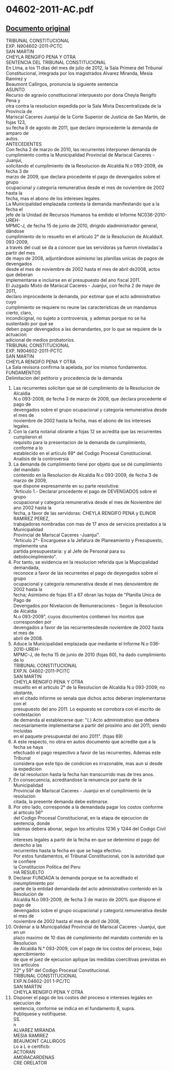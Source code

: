 
04602-2011-AC.pdf
=================
  
[Documento original](https://tc.gob.pe/jurisprudencia/2012/04602-2011-AC.pdf)  
---  
TRIBUNAL CONSTITUCIONAL  
EXP. N904602-2011-PCTC  
SAN MARTIN  
CHEYLA RENGIFO PENA Y OTRA  
SENTENCIA DEL TRIBUNAL CONSTITUCIONAL  
En Lima, a los 11 dias del mes de julio de 2012, la Sala Primera del Tribunal  
Constitucional, integrada por los magistrados Alvarez Miranda, Mesia Ramirez y  
Beaumont Callirgos, pronuncia la siguiente sentencia  
ASUNTO  
Recurso de agravio constitucional interpuesto por dona Cheyla Rengifo Pena y  
otra contra la resolucion expedida por la Sala Mixta Descentralizada de la Provincia de  
Mariscal Caceres Juanjui de la Corte Superior de Justicia de San Martin, de fojas 123,  
su fecha 8 de agosto de 2011, que declaro improcedente la demanda de amparo de  
autos.  
ANTECEDENTES  
Con fecha 2 de marzo de 2010, las recurrentes interponen demanda de  
cumplimiento contra la Municipalidad Provincial de Mariscal Caceres - Juanjui,  
solicitando el cumplimiento de la Resolucion de Alcaldia N.o 093-2009, de fecha 3 de  
marzo de 2009, que declara procedente el pago de devengados sobre el grupo  
ocupacional y categoria remunerativa desde el mes de noviembre de 2002 hasta la  
fecha, mas el abono de los intereses legales.  
La Municipalidad emplazada contesta la demanda manifestando que a la fecha el  
jefe de la Unidad de Recursos Humanos ha emitido el Informe NC036-2010-UREH-  
MPMC-J, de fecha 15 de junio de 2010, dirigido aladministrador general, dândose  
cumplimiento de lo resuelto en el articulo 2° de la Resolucion de AlcaldiaX. 093-2009,  
a través del cual se da a conocer que las servidoras ya fueron niveladas'a partir del mes  
de mayo de 2008, adjuntândose asimismo las planillas unicas de pagos de devengados  
desde el mes de noviembre de 2002 hasta el mes de abril de2008, actos que deberan  
implementarse e incluirse en el presupuesto del ano fiscal 2011.  
El Juzgado Mixto de Mariscal Caceres - Juanjui, con fecha 2 de mayo de 2011,  
declaro improcedente la demanda, por estimar que el acto administrativo cuyo  
cumplimiento se requiere no reune las caracteristicas de un mandamus cierto, claro,  
incondicignal, no sujeto a controversia, y ademas porque no se ha sustentado por qué se  
deben pagar devengados a las demandantes, por lo que se requiere de la actuacion  
adicional de medios probatorios.  
TRIBUNAL CONSTITUCIONAL  
EXP. N904602-2011-PCTC  
SAN MARTIN  
CHEYLA RENGIFO PENA Y OTRA  
La Sala revisora confirma la apelada, por los mismos fundamentos.  
FUNDAMENTOS  
Delimitacion del petitorio y procedencia de la demanda  
1. Las recurrentes solicitan que se dé cumplimiento de la Resolucion de Alcaldia  
N.o 093-2009, de fecha 3 de marzo de 2009, que declara procedente el pago de  
devengados sobre el grupo ocupacional y categoria remunerativa desde el mes de  
noviembre de 2002 hasta la fecha, mas el abono de los intereses legales.  
2. Con la carta notarial obrante a fojas 12 se acredita que las recurrentes cumplieron el  
requisito para la presentacion de la demanda de cumplimiento, conforme a lo  
establecido en el articulo 69° del Codigo Procesal Constitucional.  
Analisis de la controversia  
3. La demanda de cumplimiento tiene por objeto que se dé cumplimiento del mandato  
contenido en la Resolucion de Alcaldia N.o 093-2009, de fecha 3 de marzo de 2009,  
que dispone expresamente en su parte resolutiva:  
"Articulo 1.- Declarar procedente el pago de DEVENGADOS sobre el grupo  
ocupacional y categoria remunerativa desde el mes de Noviembre del ano 2002 hasta la  
fecha, a favor de las servidoras: CHEYLA RENGIFO PENA y ELINOR RAMIREZ PEREZ,  
trabajadoras nombradas con mas de 17 anos de servicios prestados a la Municipalidad  
Provincial de Mariscal Caceres -Juanjui".  
"Articulo 2°- Encarguese a la Jefatura de Planeamiento y Presupuesto, implemente una  
partida presupuestaria: y al Jefe de Personal para su debidocimplmiento".  
4. Por tanto, se evidencia en la resolucion referida que la Mupcipalidad demandada,  
reconoce a favor de las recurrentes el pago de deyengados sobre el grupo  
ocupacional y categoria remunerativa desde el mes denoviembre de 2002 hasta la  
fecha; Asimismo de fojas 61 a 67 obran las hojas de "Planilla Unica de Pago de  
Devengados por Nivelacion de Remuneraciones - Segun la Resolucion de Alcaldia  
N.o 093-2009", cuyos documentos contienen los montos que corresponden por  
devengados a favor de las recurrentesdesde noviembre de 2002 hasta el mes de  
abril de 2008.  
5. Aduce la Municipalidad emplazada que mediante el Informe N.o 036-2010-UREH-  
MPMC-J, de fecha 15 de junio de 2010 (fojas 60), ha dado cumplimiento de lo  
TRIBUNAL CONSTITUCIONAL  
EXP.N. 04602-2011-PCITC  
SAN MARTIN  
CHEYLA RENGIFO PENA Y OTRA  
resuelto en el articulo 2° de la Resolucion de Alcaldia N.o 093-2009; no obstante,  
en el citado informe se senala que dichos actos deberan implementarse con el  
presupuesto del ano 2011. Lo expuesto se corrobora con el escrito de contestacion  
de demanda al establecerse que: "(.) Acto administrativo que debera  
necesariamente implementarse a partir del proximo ano del 2011, siendo incluidas  
en el paquete presupuestal del ano 2011". (fojas 69)  
6. A este respecto, no obra en autos documento que acredite que a la fecha se haya  
efectuado el pago respectivo a favor de las recurrentes. Ademas este Tribunal  
considera que este tipo de condicion es irrazonable, mas aun si desde la expedicion  
de tal resolucion hasta la fecha han transcurrido mas de tres anos.  
7. En consecuencia, acreditandose la renuencia por parte de la Municipalidad  
Provincial de Mariscal Caceres - Juanjui en el cumplimiento de la resolucion  
citada, la presente demanda debe estimarse.  
8. Por otro lado, corresponde a la demandada pagar los costos conforme al articulo 56°  
del Codigo Procesal Constitucional, en la etapa de ejecucion de sentencia, donde  
ademas debera abonar, segun los articulos 1236 y 1244 del Codigo Civil los  
intereses legales a partir de la fecha en que se determino el pago del derecho a las  
recurrentes hasta la fecha en que se haga efectivo.  
Por estos fundamentos, el Tribunal Constitucional, con la autoridad que le confiere  
la Constitucion Politica del Peru  
HA RESUELTO  
1. Declarar FUNDADA la demanda porque se ha acreditado el ineumplimiento por  
parte de la entidad demandada del acto administrativo contenido en la Resolucion de  
Alcaldia N.o 093-2009, de fecha 3 de marzo de 200% que dispone el pago de  
devengados sobre el grupo ocupacional y categoriz.remunerativa desde el mes de  
noviembre de 2002 hasta el mes de abril de 2008,  
2. Ordenar a la Municipalidad Provincial de Mariscal Caceres -Juanjui, que en un  
plazo maximo de 10 dias dé cumplimiento del mandato contenido en la Resolucion  
de Alcaldia N.° 093-2009, con el pago de los costos del proceso, bajo apercibimiento  
de que el juez de ejecucion aplique las medidas coercitivas previstas en los articulos  
22° y 59° del Codigo Procesal Constitucional.  
TRIBUNAL CONSTITUCIONAL  
EXP.N.04602-201 1-PC/TC  
SAN MARTIN  
CHEYLA RENGIFO PENA Y OTRA  
3. Disponer el pago de los costos del proceso e intereses legales en ejecucion de  
sentencia, conforme se indica en el fundamento 8, supra.  
Publiquese y notifiquese.  
SS.  
n  
ALVAREZ MIRANDA  
MESIA RAMIREZ  
BEAUMONT CALLIRGOS  
Lo a L e certificb:  
ACTORAN  
AMORACARDENAS  
CRE ORELATOR